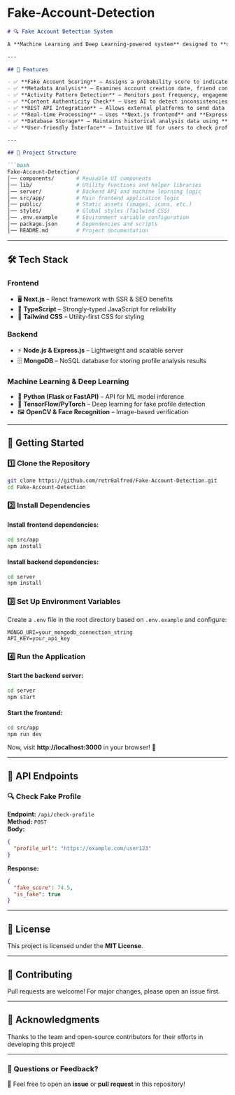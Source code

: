 # Fake-Account-Detection

```markdown
# 🔍 Fake Account Detection System  

A **Machine Learning and Deep Learning-powered system** designed to **detect fake social media profiles** in real time by analyzing metadata, activity patterns, and content authenticity. This system can be integrated with social media platforms via a **REST API** for automated detection.  

---

## 📌 Features  

- ✅ **Fake Account Scoring** – Assigns a probability score to indicate the likelihood of being fake.  
- ✅ **Metadata Analysis** – Examines account creation date, friend connections, profile picture, etc.  
- ✅ **Activity Pattern Detection** – Monitors post frequency, engagement levels, and interactions.  
- ✅ **Content Authenticity Check** – Uses AI to detect inconsistencies in images, descriptions, and bios.  
- ✅ **REST API Integration** – Allows external platforms to send data and receive real-time results.  
- ✅ **Real-time Processing** – Uses **Next.js frontend** and **Express.js backend** for seamless performance.  
- ✅ **Database Storage** – Maintains historical analysis data using **MongoDB**.  
- ✅ **User-friendly Interface** – Intuitive UI for users to check profile legitimacy.  

---

## 📂 Project Structure  

```bash
Fake-Account-Detection/
│── components/       # Reusable UI components  
│── lib/              # Utility functions and helper libraries  
│── server/           # Backend API and machine learning logic  
│── src/app/          # Main frontend application logic  
│── public/           # Static assets (images, icons, etc.)  
│── styles/           # Global styles (Tailwind CSS)  
│── .env.example      # Environment variable configuration  
│── package.json      # Dependencies and scripts  
│── README.md         # Project documentation  
```

---

## 🛠️ Tech Stack  

### **Frontend**  
- 🖥️ **Next.js** – React framework with SSR & SEO benefits  
- 📜 **TypeScript** – Strongly-typed JavaScript for reliability  
- 🎨 **Tailwind CSS** – Utility-first CSS for styling  

### **Backend**  
- ⚡ **Node.js & Express.js** – Lightweight and scalable server  
- 🗄️ **MongoDB** – NoSQL database for storing profile analysis results  

### **Machine Learning & Deep Learning**  
- 🧠 **Python (Flask or FastAPI)** – API for ML model inference  
- 🤖 **TensorFlow/PyTorch** – Deep learning for fake profile detection  
- 🖼️ **OpenCV & Face Recognition** – Image-based verification  

---

## 🚀 Getting Started  

### 1️⃣ Clone the Repository  
```bash
git clone https://github.com/retr0alfred/Fake-Account-Detection.git
cd Fake-Account-Detection
```

### 2️⃣ Install Dependencies  

#### Install frontend dependencies:  
```bash
cd src/app
npm install
```

#### Install backend dependencies:  
```bash
cd server
npm install
```

### 3️⃣ Set Up Environment Variables  

Create a `.env` file in the root directory based on `.env.example` and configure:  
```env
MONGO_URI=your_mongodb_connection_string
API_KEY=your_api_key
```

### 4️⃣ Run the Application  

#### Start the backend server:  
```bash
cd server
npm start
```

#### Start the frontend:  
```bash
cd src/app
npm run dev
```

Now, visit **http://localhost:3000** in your browser! 🎉  

---

## 📡 API Endpoints  

### **🔍 Check Fake Profile**  
**Endpoint:** `/api/check-profile`  
**Method:** `POST`  
**Body:**  
```json
{
  "profile_url": "https://example.com/user123"
}
```  
**Response:**  
```json
{
  "fake_score": 74.5,
  "is_fake": true
}
```

---

## 📜 License  

This project is licensed under the **MIT License**.  

---

## 🤝 Contributing  

Pull requests are welcome! For major changes, please open an issue first.  

---

## 🌟 Acknowledgments  

Thanks to the team and open-source contributors for their efforts in developing this project!  

---

### 💬 Questions or Feedback?  

📩 Feel free to open an **issue** or **pull request** in this repository!  
```
